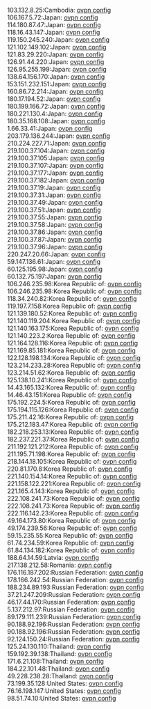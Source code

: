 103.132.8.25:Cambodia: [ovpn config](vpn/103_132_8_25.ovpn)  
106.167.5.72:Japan: [ovpn config](vpn/106_167_5_72.ovpn)  
114.180.87.47:Japan: [ovpn config](vpn/114_180_87_47.ovpn)  
118.16.43.147:Japan: [ovpn config](vpn/118_16_43_147.ovpn)  
119.150.245.240:Japan: [ovpn config](vpn/119_150_245_240.ovpn)  
121.102.149.102:Japan: [ovpn config](vpn/121_102_149_102.ovpn)  
121.83.29.220:Japan: [ovpn config](vpn/121_83_29_220.ovpn)  
126.91.44.220:Japan: [ovpn config](vpn/126_91_44_220.ovpn)  
126.95.255.199:Japan: [ovpn config](vpn/126_95_255_199.ovpn)  
138.64.156.170:Japan: [ovpn config](vpn/138_64_156_170.ovpn)  
153.151.232.151:Japan: [ovpn config](vpn/153_151_232_151.ovpn)  
160.86.72.214:Japan: [ovpn config](vpn/160_86_72_214.ovpn)  
180.17.194.52:Japan: [ovpn config](vpn/180_17_194_52.ovpn)  
180.199.166.72:Japan: [ovpn config](vpn/180_199_166_72.ovpn)  
180.221.130.4:Japan: [ovpn config](vpn/180_221_130_4.ovpn)  
180.35.168.108:Japan: [ovpn config](vpn/180_35_168_108.ovpn)  
1.66.33.41:Japan: [ovpn config](vpn/1_66_33_41.ovpn)  
203.179.136.244:Japan: [ovpn config](vpn/203_179_136_244.ovpn)  
210.224.227.71:Japan: [ovpn config](vpn/210_224_227_71.ovpn)  
219.100.37.104:Japan: [ovpn config](vpn/219_100_37_104.ovpn)  
219.100.37.105:Japan: [ovpn config](vpn/219_100_37_105.ovpn)  
219.100.37.107:Japan: [ovpn config](vpn/219_100_37_107.ovpn)  
219.100.37.177:Japan: [ovpn config](vpn/219_100_37_177.ovpn)  
219.100.37.182:Japan: [ovpn config](vpn/219_100_37_182.ovpn)  
219.100.37.19:Japan: [ovpn config](vpn/219_100_37_19.ovpn)  
219.100.37.31:Japan: [ovpn config](vpn/219_100_37_31.ovpn)  
219.100.37.49:Japan: [ovpn config](vpn/219_100_37_49.ovpn)  
219.100.37.51:Japan: [ovpn config](vpn/219_100_37_51.ovpn)  
219.100.37.55:Japan: [ovpn config](vpn/219_100_37_55.ovpn)  
219.100.37.58:Japan: [ovpn config](vpn/219_100_37_58.ovpn)  
219.100.37.86:Japan: [ovpn config](vpn/219_100_37_86.ovpn)  
219.100.37.87:Japan: [ovpn config](vpn/219_100_37_87.ovpn)  
219.100.37.96:Japan: [ovpn config](vpn/219_100_37_96.ovpn)  
220.247.20.66:Japan: [ovpn config](vpn/220_247_20_66.ovpn)  
59.147.136.61:Japan: [ovpn config](vpn/59_147_136_61.ovpn)  
60.125.195.98:Japan: [ovpn config](vpn/60_125_195_98.ovpn)  
60.132.75.197:Japan: [ovpn config](vpn/60_132_75_197.ovpn)  
106.246.235.98:Korea Republic of: [ovpn config](vpn/106_246_235_98.ovpn)  
106.246.235.98:Korea Republic of: [ovpn config](vpn/106_246_235_98.ovpn)  
118.34.240.82:Korea Republic of: [ovpn config](vpn/118_34_240_82.ovpn)  
119.197.7.158:Korea Republic of: [ovpn config](vpn/119_197_7_158.ovpn)  
121.139.180.52:Korea Republic of: [ovpn config](vpn/121_139_180_52.ovpn)  
121.140.119.204:Korea Republic of: [ovpn config](vpn/121_140_119_204.ovpn)  
121.140.163.175:Korea Republic of: [ovpn config](vpn/121_140_163_175.ovpn)  
121.140.223.2:Korea Republic of: [ovpn config](vpn/121_140_223_2.ovpn)  
121.164.128.116:Korea Republic of: [ovpn config](vpn/121_164_128_116.ovpn)  
121.169.85.181:Korea Republic of: [ovpn config](vpn/121_169_85_181.ovpn)  
122.128.198.134:Korea Republic of: [ovpn config](vpn/122_128_198_134.ovpn)  
123.214.233.28:Korea Republic of: [ovpn config](vpn/123_214_233_28.ovpn)  
123.214.51.62:Korea Republic of: [ovpn config](vpn/123_214_51_62.ovpn)  
125.138.10.241:Korea Republic of: [ovpn config](vpn/125_138_10_241.ovpn)  
14.43.165.132:Korea Republic of: [ovpn config](vpn/14_43_165_132.ovpn)  
14.46.43.151:Korea Republic of: [ovpn config](vpn/14_46_43_151.ovpn)  
175.192.224.5:Korea Republic of: [ovpn config](vpn/175_192_224_5.ovpn)  
175.194.115.126:Korea Republic of: [ovpn config](vpn/175_194_115_126.ovpn)  
175.211.42.16:Korea Republic of: [ovpn config](vpn/175_211_42_16.ovpn)  
175.212.183.47:Korea Republic of: [ovpn config](vpn/175_212_183_47.ovpn)  
182.218.253.13:Korea Republic of: [ovpn config](vpn/182_218_253_13.ovpn)  
182.237.221.37:Korea Republic of: [ovpn config](vpn/182_237_221_37.ovpn)  
211.192.121.212:Korea Republic of: [ovpn config](vpn/211_192_121_212.ovpn)  
211.195.71.198:Korea Republic of: [ovpn config](vpn/211_195_71_198.ovpn)  
218.144.18.105:Korea Republic of: [ovpn config](vpn/218_144_18_105.ovpn)  
220.81.170.8:Korea Republic of: [ovpn config](vpn/220_81_170_8.ovpn)  
221.140.154.14:Korea Republic of: [ovpn config](vpn/221_140_154_14.ovpn)  
221.158.122.221:Korea Republic of: [ovpn config](vpn/221_158_122_221.ovpn)  
221.165.4.143:Korea Republic of: [ovpn config](vpn/221_165_4_143.ovpn)  
222.108.241.73:Korea Republic of: [ovpn config](vpn/222_108_241_73.ovpn)  
222.108.241.73:Korea Republic of: [ovpn config](vpn/222_108_241_73.ovpn)  
222.116.142.23:Korea Republic of: [ovpn config](vpn/222_116_142_23.ovpn)  
49.164.173.80:Korea Republic of: [ovpn config](vpn/49_164_173_80.ovpn)  
49.174.239.56:Korea Republic of: [ovpn config](vpn/49_174_239_56.ovpn)  
59.15.235.55:Korea Republic of: [ovpn config](vpn/59_15_235_55.ovpn)  
61.74.234.59:Korea Republic of: [ovpn config](vpn/61_74_234_59.ovpn)  
61.84.134.182:Korea Republic of: [ovpn config](vpn/61_84_134_182.ovpn)  
188.64.14.59:Latvia: [ovpn config](vpn/188_64_14_59.ovpn)  
217.138.212.58:Romania: [ovpn config](vpn/217_138_212_58.ovpn)  
176.116.187.202:Russian Federation: [ovpn config](vpn/176_116_187_202.ovpn)  
178.166.242.54:Russian Federation: [ovpn config](vpn/178_166_242_54.ovpn)  
188.234.89.193:Russian Federation: [ovpn config](vpn/188_234_89_193.ovpn)  
37.21.247.209:Russian Federation: [ovpn config](vpn/37_21_247_209.ovpn)  
46.17.44.170:Russian Federation: [ovpn config](vpn/46_17_44_170.ovpn)  
5.137.212.97:Russian Federation: [ovpn config](vpn/5_137_212_97.ovpn)  
89.179.111.239:Russian Federation: [ovpn config](vpn/89_179_111_239.ovpn)  
90.188.92.196:Russian Federation: [ovpn config](vpn/90_188_92_196.ovpn)  
90.188.92.196:Russian Federation: [ovpn config](vpn/90_188_92_196.ovpn)  
92.124.150.24:Russian Federation: [ovpn config](vpn/92_124_150_24.ovpn)  
125.24.130.110:Thailand: [ovpn config](vpn/125_24_130_110.ovpn)  
159.192.39.138:Thailand: [ovpn config](vpn/159_192_39_138.ovpn)  
171.6.21.108:Thailand: [ovpn config](vpn/171_6_21_108.ovpn)  
184.22.101.48:Thailand: [ovpn config](vpn/184_22_101_48.ovpn)  
49.228.238.28:Thailand: [ovpn config](vpn/49_228_238_28.ovpn)  
73.199.35.128:United States: [ovpn config](vpn/73_199_35_128.ovpn)  
76.16.198.147:United States: [ovpn config](vpn/76_16_198_147.ovpn)  
98.51.74.10:United States: [ovpn config](vpn/98_51_74_10.ovpn)  
